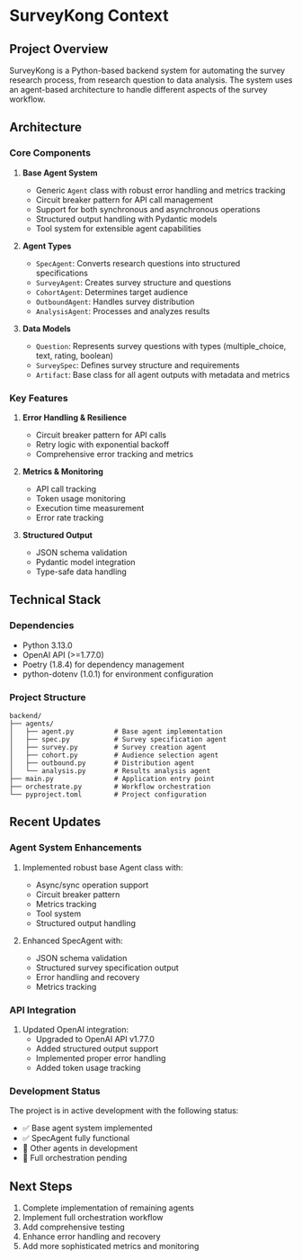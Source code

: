 # SurveyKong Context

## Project Overview

SurveyKong is a Python-based backend system for automating the survey research process, from research question to data analysis. The system uses an agent-based architecture to handle different aspects of the survey workflow.

## Architecture

### Core Components

1. **Base Agent System**

   - Generic `Agent` class with robust error handling and metrics tracking
   - Circuit breaker pattern for API call management
   - Support for both synchronous and asynchronous operations
   - Structured output handling with Pydantic models
   - Tool system for extensible agent capabilities

2. **Agent Types**

   - `SpecAgent`: Converts research questions into structured specifications
   - `SurveyAgent`: Creates survey structure and questions
   - `CohortAgent`: Determines target audience
   - `OutboundAgent`: Handles survey distribution
   - `AnalysisAgent`: Processes and analyzes results

3. **Data Models**
   - `Question`: Represents survey questions with types (multiple_choice, text, rating, boolean)
   - `SurveySpec`: Defines survey structure and requirements
   - `Artifact`: Base class for all agent outputs with metadata and metrics

### Key Features

1. **Error Handling & Resilience**

   - Circuit breaker pattern for API calls
   - Retry logic with exponential backoff
   - Comprehensive error tracking and metrics

2. **Metrics & Monitoring**

   - API call tracking
   - Token usage monitoring
   - Execution time measurement
   - Error rate tracking

3. **Structured Output**
   - JSON schema validation
   - Pydantic model integration
   - Type-safe data handling

## Technical Stack

### Dependencies

- Python 3.13.0
- OpenAI API (>=1.77.0)
- Poetry (1.8.4) for dependency management
- python-dotenv (1.0.1) for environment configuration

### Project Structure

```
backend/
├── agents/
│   ├── agent.py          # Base agent implementation
│   ├── spec.py           # Survey specification agent
│   ├── survey.py         # Survey creation agent
│   ├── cohort.py         # Audience selection agent
│   ├── outbound.py       # Distribution agent
│   └── analysis.py       # Results analysis agent
├── main.py               # Application entry point
├── orchestrate.py        # Workflow orchestration
└── pyproject.toml        # Project configuration
```

## Recent Updates

### Agent System Enhancements

1. Implemented robust base Agent class with:

   - Async/sync operation support
   - Circuit breaker pattern
   - Metrics tracking
   - Tool system
   - Structured output handling

2. Enhanced SpecAgent with:
   - JSON schema validation
   - Structured survey specification output
   - Error handling and recovery
   - Metrics tracking

### API Integration

1. Updated OpenAI integration:
   - Upgraded to OpenAI API v1.77.0
   - Added structured output support
   - Implemented proper error handling
   - Added token usage tracking

### Development Status

The project is in active development with the following status:

- ✅ Base agent system implemented
- ✅ SpecAgent fully functional
- 🚧 Other agents in development
- 🚧 Full orchestration pending

## Next Steps

1. Complete implementation of remaining agents
2. Implement full orchestration workflow
3. Add comprehensive testing
4. Enhance error handling and recovery
5. Add more sophisticated metrics and monitoring
